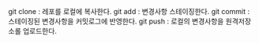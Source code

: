 git clone : 레포를 로컬에 복사한다.
git add : 변경사항 스테이징한다.
git commit : 스테이징된 변경사항을 커밋로그에 반영한다.
git push : 로컬의 변경사항을 원격저장소롤 업로드한다.
